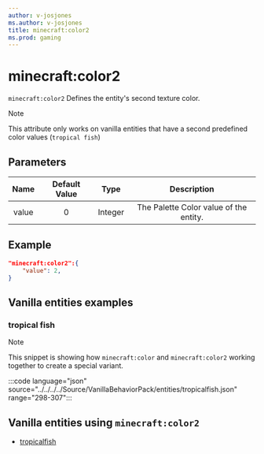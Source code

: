 ```yaml
---
author: v-josjones
ms.author: v-josjones
title: minecraft:color2
ms.prod: gaming
---
```


# minecraft:color2

`minecraft:color2` Defines the entity's second texture color.

> [!NOTE]
> This attribute only works on vanilla entities that have a second predefined color values (`tropical fish`)

## Parameters

|Name |Default Value  |Type  |Description  |
|:---------:|:---------:|:---------:|:---------:|
|value| 0| Integer|  The Palette Color value of the entity. |

## Example

```json
"minecraft:color2":{
    "value": 2,
}
```

## Vanilla entities examples

### tropical fish

>[!Note]
>This snippet is showing how `minecraft:color` and `minecraft:color2` working together to create a special variant.

:::code language="json" source="../../../../Source/VanillaBehaviorPack/entities/tropicalfish.json" range="298-307":::

## Vanilla entities using `minecraft:color2`

- [tropicalfish](../../../../Source/VanillaBehaviorPack_Snippets/entities/tropicalfish.md)